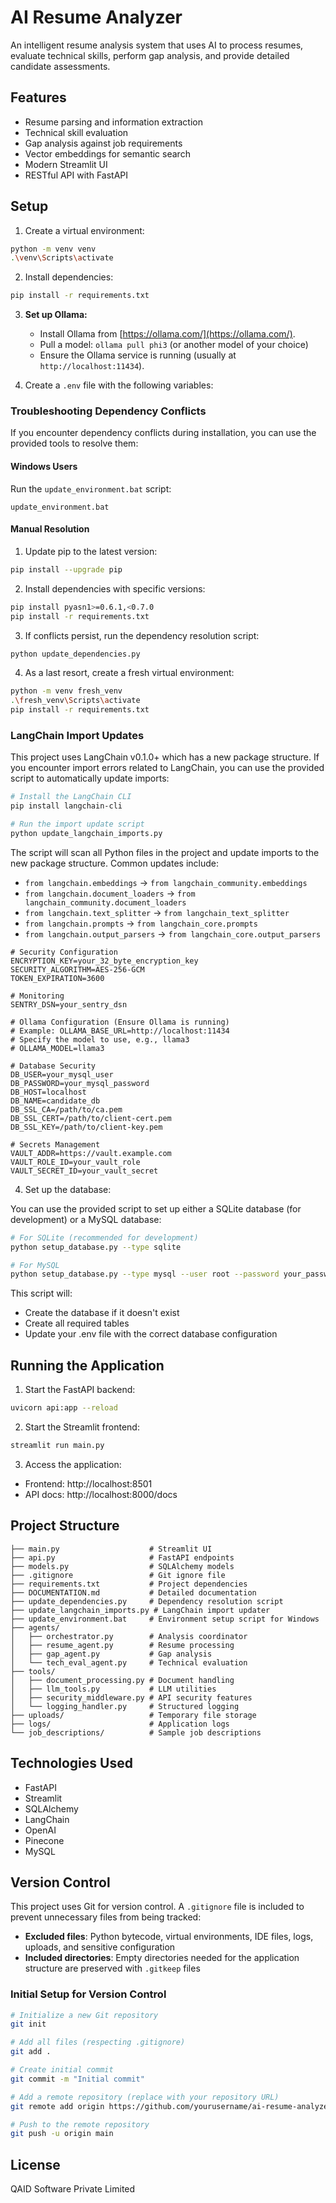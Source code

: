 # AI Resume Analyzer

An intelligent resume analysis system that uses AI to process resumes, evaluate technical skills, perform gap analysis, and provide detailed candidate assessments.

## Features

- Resume parsing and information extraction
- Technical skill evaluation
- Gap analysis against job requirements
- Vector embeddings for semantic search
- Modern Streamlit UI
- RESTful API with FastAPI

## Setup

1. Create a virtual environment:
```bash
python -m venv venv
.\venv\Scripts\activate
```

2. Install dependencies:
```bash
pip install -r requirements.txt
```

3. **Set up Ollama:**
   - Install Ollama from [https://ollama.com/](https://ollama.com/).
   - Pull a model: `ollama pull phi3` (or another model of your choice)
   - Ensure the Ollama service is running (usually at `http://localhost:11434`).

4. Create a `.env` file with the following variables:

### Troubleshooting Dependency Conflicts

If you encounter dependency conflicts during installation, you can use the provided tools to resolve them:

#### Windows Users
Run the `update_environment.bat` script:
```
update_environment.bat
```

#### Manual Resolution
1. Update pip to the latest version:
```bash
pip install --upgrade pip
```

2. Install dependencies with specific versions:
```bash
pip install pyasn1>=0.6.1,<0.7.0
pip install -r requirements.txt
```

3. If conflicts persist, run the dependency resolution script:
```bash
python update_dependencies.py
```

4. As a last resort, create a fresh virtual environment:
```bash
python -m venv fresh_venv
.\fresh_venv\Scripts\activate
pip install -r requirements.txt
```

### LangChain Import Updates

This project uses LangChain v0.1.0+ which has a new package structure. If you encounter import errors related to LangChain, you can use the provided script to automatically update imports:

```bash
# Install the LangChain CLI
pip install langchain-cli

# Run the import update script
python update_langchain_imports.py
```

The script will scan all Python files in the project and update imports to the new package structure. Common updates include:

- `from langchain.embeddings` → `from langchain_community.embeddings`
- `from langchain.document_loaders` → `from langchain_community.document_loaders`
- `from langchain.text_splitter` → `from langchain_text_splitter`
- `from langchain.prompts` → `from langchain_core.prompts`
- `from langchain.output_parsers` → `from langchain_core.output_parsers`
```env
# Security Configuration
ENCRYPTION_KEY=your_32_byte_encryption_key
SECURITY_ALGORITHM=AES-256-GCM
TOKEN_EXPIRATION=3600

# Monitoring
SENTRY_DSN=your_sentry_dsn

# Ollama Configuration (Ensure Ollama is running)
# Example: OLLAMA_BASE_URL=http://localhost:11434
# Specify the model to use, e.g., llama3
# OLLAMA_MODEL=llama3

# Database Security
DB_USER=your_mysql_user
DB_PASSWORD=your_mysql_password
DB_HOST=localhost
DB_NAME=candidate_db
DB_SSL_CA=/path/to/ca.pem
DB_SSL_CERT=/path/to/client-cert.pem
DB_SSL_KEY=/path/to/client-key.pem

# Secrets Management
VAULT_ADDR=https://vault.example.com
VAULT_ROLE_ID=your_vault_role
VAULT_SECRET_ID=your_vault_secret
```

4. Set up the database:

You can use the provided script to set up either a SQLite database (for development) or a MySQL database:

```bash
# For SQLite (recommended for development)
python setup_database.py --type sqlite

# For MySQL
python setup_database.py --type mysql --user root --password your_password --host localhost --port 3306 --name candidate_db
```

This script will:
- Create the database if it doesn't exist
- Create all required tables
- Update your .env file with the correct database configuration

## Running the Application

1. Start the FastAPI backend:
```bash
uvicorn api:app --reload
```

2. Start the Streamlit frontend:
```bash
streamlit run main.py
```

3. Access the application:
- Frontend: http://localhost:8501
- API docs: http://localhost:8000/docs

## Project Structure

```
├── main.py                    # Streamlit UI
├── api.py                     # FastAPI endpoints
├── models.py                  # SQLAlchemy models
├── .gitignore                 # Git ignore file
├── requirements.txt           # Project dependencies
├── DOCUMENTATION.md           # Detailed documentation
├── update_dependencies.py     # Dependency resolution script
├── update_langchain_imports.py # LangChain import updater
├── update_environment.bat     # Environment setup script for Windows
├── agents/
│   ├── orchestrator.py        # Analysis coordinator
│   ├── resume_agent.py        # Resume processing
│   ├── gap_agent.py           # Gap analysis
│   └── tech_eval_agent.py     # Technical evaluation
├── tools/
│   ├── document_processing.py # Document handling
│   ├── llm_tools.py           # LLM utilities
│   ├── security_middleware.py # API security features
│   └── logging_handler.py     # Structured logging
├── uploads/                   # Temporary file storage
├── logs/                      # Application logs
└── job_descriptions/          # Sample job descriptions
```

## Technologies Used

- FastAPI
- Streamlit
- SQLAlchemy
- LangChain
- OpenAI
- Pinecone
- MySQL

## Version Control

This project uses Git for version control. A `.gitignore` file is included to prevent unnecessary files from being tracked:

- **Excluded files**: Python bytecode, virtual environments, IDE files, logs, uploads, and sensitive configuration
- **Included directories**: Empty directories needed for the application structure are preserved with `.gitkeep` files

### Initial Setup for Version Control

```bash
# Initialize a new Git repository
git init

# Add all files (respecting .gitignore)
git add .

# Create initial commit
git commit -m "Initial commit"

# Add a remote repository (replace with your repository URL)
git remote add origin https://github.com/yourusername/ai-resume-analyzer.git

# Push to the remote repository
git push -u origin main
```

## License

QAID Software Private Limited